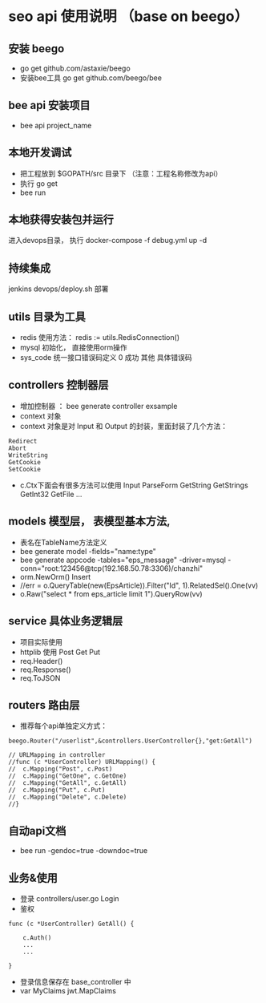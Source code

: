 # seo api 使用说明  （base on beego）

## 安装 beego 
- go get github.com/astaxie/beego 
- 安装bee工具  go get github.com/beego/bee

## bee api 安装项目
- bee api project_name


## 本地开发调试
- 把工程放到 $GOPATH/src 目录下 （注意：工程名称修改为api）
- 执行 go get 
- bee run 

## 本地获得安装包并运行
进入devops目录， 执行 docker-compose -f debug.yml up -d 

## 持续集成
jenkins  devops/deploy.sh 部署

## utils 目录为工具
- redis  使用方法： redis := utils.RedisConnection()
- mysql 初始化， 直接使用orm操作
- sys_code 统一接口错误码定义 0 成功 其他 具体错误码

## controllers 控制器层
- 增加控制器 ： bee generate controller exsample 
- context 对象
- context 对象是对 Input 和 Output 的封装，里面封装了几个方法：

```
Redirect
Abort
WriteString
GetCookie
SetCookie
```
- c.Ctx下面会有很多方法可以使用  Input  ParseForm GetString GetStrings GetInt32 GetFile ...

## models 模型层， 表模型基本方法, 
- 表名在TableName方法定义
- bee generate model  -fields="name:type"
- bee generate appcode -tables="eps_message"  -driver=mysql -conn="root:123456@tcp(192.168.50.78:3306)/chanzhi"
- orm.NewOrm()   Insert 
- //err = o.QueryTable(new(EpsArticle)).Filter("Id", 1).RelatedSel().One(vv)
- o.Raw("select * from eps_article limit 1").QueryRow(vv)

## service 具体业务逻辑层
- 项目实际使用
- httplib 使用  Post Get Put 
- req.Header() 
- req.Response()
- req.ToJSON

## routers 路由层 
- 推荐每个api单独定义方式：
```
beego.Router("/userlist",&controllers.UserController{},"get:GetAll")
```

```
// URLMapping in controller
//func (c *UserController) URLMapping() {
//	c.Mapping("Post", c.Post)
//	c.Mapping("GetOne", c.GetOne)
//	c.Mapping("GetAll", c.GetAll)
//	c.Mapping("Put", c.Put)
//	c.Mapping("Delete", c.Delete)
//}

```

## 自动api文档
- bee run -gendoc=true -downdoc=true


## 业务&使用
- 登录 controllers/user.go  Login
- 鉴权 
```
func (c *UserController) GetAll() {

    c.Auth()
	...
	...

} 
```

- 登录信息保存在 base_controller 中 
- var MyClaims jwt.MapClaims